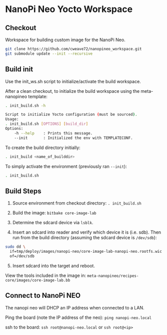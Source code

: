 # NanoPi Neo Yocto Workspace

## Checkout

Workspace for building custom image for the NanoPi Neo.

```bash
git clone https://github.com/cweave72/nanopineo_workspace.git
git submodule update --init --recursive
```

## Build init

Use the init_ws.sh script to initialize/activate the build workspace.

After a clean checkout, to initialize the build workspace using the meta-nanopineo
template:

```bash
. init_build.sh -h

Script to initialize Yocto configuration (must be sourced).
Usage:
. init_build.sh [OPTIONS] [build_dir]
Options:
    -h --help    : Prints this message.
    --init       : Initialized the env with TEMPLATECONF.
```

To create the build directory initially:
```bash
. init_build <name_of_builddir>
```

To simply activate the environment (previously ran `--init`):

```bash
. init_build.sh
```

## Build Steps

1. Source environment from checkout directory:
`. init_build.sh`

2. Build the image:
`bitbake core-image-lab`

3. Determine the sdcard device via `lsblk`.

4. Insert an sdcard into reader and verify which device it is (i.e. sdb).
Then run from the build directory (assuming the sdcard device is `/dev/sdb`):
```bash
sudo dd \
  if=tmp/deploy/images/nanopi-neo/core-image-lab-nanopi-neo.rootfs.wic \
  of=/dev/sdb
```

5. Insert sdcard into the target and reboot.

View the tools included in the image in:
`meta-nanopineo/recipes-core/images/core-image-lab.bb`

## Connect to NanoPi NEO

The nanopi neo will DHCP an IP address when connected to a LAN.

Ping the board (note the IP address of the neo):
`ping nanopi-neo.local`

ssh to the board:
`ssh root@nanopi-neo.local`
or
`ssh root@<ip>`

